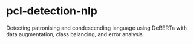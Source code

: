 # pcl-detection-nlp
Detecting patronising and condescending language using DeBERTa with data augmentation, class balancing, and error analysis.
